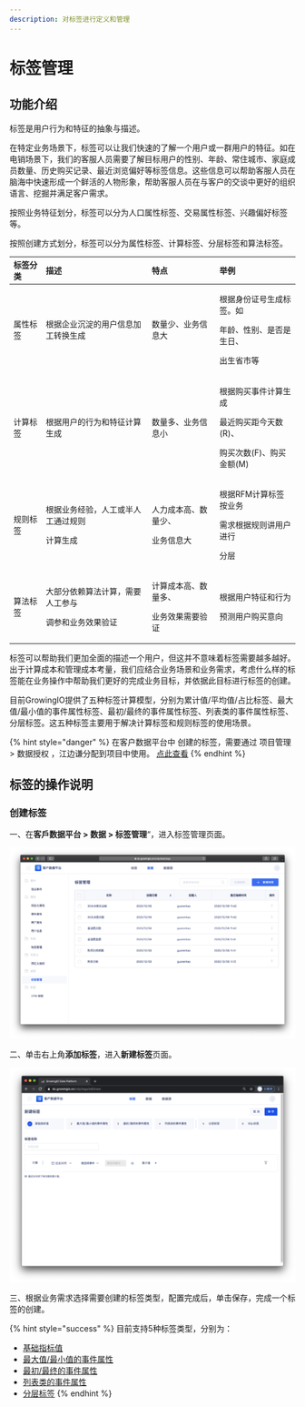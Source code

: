 ```yaml
---
description: 对标签进行定义和管理
---
```


# 标签管理

## 功能介绍

标签是用户行为和特征的抽象与描述。

在特定业务场景下，标签可以让我们快速的了解一个用户或一群用户的特征。如在电销场景下，我们的客服人员需要了解目标用户的性别、年龄、常住城市、家庭成员数量、历史购买记录、最近浏览偏好等标签信息。这些信息可以帮助客服人员在脑海中快速形成一个鲜活的人物形象，帮助客服人员在与客户的交谈中更好的组织语言、挖掘并满足客户需求。

按照业务特征划分，标签可以分为人口属性标签、交易属性标签、兴趣偏好标签等。

按照创建方式划分，标签可以分为属性标签、计算标签、分层标签和算法标签。

<table>
  <thead>
    <tr>
      <th style="text-align:left">&#x6807;&#x7B7E;&#x5206;&#x7C7B;</th>
      <th style="text-align:left">&#x63CF;&#x8FF0;</th>
      <th style="text-align:left">&#x7279;&#x70B9;</th>
      <th style="text-align:left">&#x4E3E;&#x4F8B;</th>
    </tr>
  </thead>
  <tbody>
    <tr>
      <td style="text-align:left">&#x5C5E;&#x6027;&#x6807;&#x7B7E;</td>
      <td style="text-align:left">&#x6839;&#x636E;&#x4F01;&#x4E1A;&#x6C89;&#x6DC0;&#x7684;&#x7528;&#x6237;&#x4FE1;&#x606F;&#x52A0;&#x5DE5;&#x8F6C;&#x6362;&#x751F;&#x6210;</td>
      <td
      style="text-align:left">&#x6570;&#x91CF;&#x5C11;&#x3001;&#x4E1A;&#x52A1;&#x4FE1;&#x606F;&#x5927;</td>
        <td
        style="text-align:left">
          <p>&#x6839;&#x636E;&#x8EAB;&#x4EFD;&#x8BC1;&#x53F7;&#x751F;&#x6210;&#x6807;&#x7B7E;&#x3002;&#x5982;</p>
          <p>&#x5E74;&#x9F84;&#x3001;&#x6027;&#x522B;&#x3001;&#x662F;&#x5426;&#x662F;&#x751F;&#x65E5;&#x3001;</p>
          <p>&#x51FA;&#x751F;&#x7701;&#x5E02;&#x7B49;</p>
          </td>
    </tr>
    <tr>
      <td style="text-align:left">&#x8BA1;&#x7B97;&#x6807;&#x7B7E;</td>
      <td style="text-align:left">&#x6839;&#x636E;&#x7528;&#x6237;&#x7684;&#x884C;&#x4E3A;&#x548C;&#x7279;&#x5F81;&#x8BA1;&#x7B97;&#x751F;&#x6210;</td>
      <td
      style="text-align:left">&#x6570;&#x91CF;&#x591A;&#x3001;&#x4E1A;&#x52A1;&#x4FE1;&#x606F;&#x5C0F;</td>
        <td
        style="text-align:left">
          <p>&#x6839;&#x636E;&#x8D2D;&#x4E70;&#x4E8B;&#x4EF6;&#x8BA1;&#x7B97;&#x751F;&#x6210;</p>
          <p>&#x6700;&#x8FD1;&#x8D2D;&#x4E70;&#x8DDD;&#x4ECA;&#x5929;&#x6570;(R)&#x3001;</p>
          <p>&#x8D2D;&#x4E70;&#x6B21;&#x6570;(F)&#x3001;&#x8D2D;&#x4E70;&#x91D1;&#x989D;(M)</p>
          </td>
    </tr>
    <tr>
      <td style="text-align:left">&#x89C4;&#x5219;&#x6807;&#x7B7E;</td>
      <td style="text-align:left">
        <p>&#x6839;&#x636E;&#x4E1A;&#x52A1;&#x7ECF;&#x9A8C;&#xFF0C;&#x4EBA;&#x5DE5;&#x6216;&#x534A;&#x4EBA;&#x5DE5;&#x901A;&#x8FC7;&#x89C4;&#x5219;</p>
        <p>&#x8BA1;&#x7B97;&#x751F;&#x6210;</p>
      </td>
      <td style="text-align:left">
        <p>&#x4EBA;&#x529B;&#x6210;&#x672C;&#x9AD8;&#x3001;&#x6570;&#x91CF;&#x5C11;&#x3001;</p>
        <p>&#x4E1A;&#x52A1;&#x4FE1;&#x606F;&#x5927;</p>
      </td>
      <td style="text-align:left">
        <p>&#x6839;&#x636E;RFM&#x8BA1;&#x7B97;&#x6807;&#x7B7E;&#x6309;&#x4E1A;&#x52A1;</p>
        <p>&#x9700;&#x6C42;&#x6839;&#x636E;&#x89C4;&#x5219;&#x8BB2;&#x7528;&#x6237;&#x8FDB;&#x884C;</p>
        <p>&#x5206;&#x5C42;</p>
      </td>
    </tr>
    <tr>
      <td style="text-align:left">&#x7B97;&#x6CD5;&#x6807;&#x7B7E;</td>
      <td style="text-align:left">
        <p>&#x5927;&#x90E8;&#x5206;&#x4F9D;&#x8D56;&#x7B97;&#x6CD5;&#x8BA1;&#x7B97;&#xFF0C;&#x9700;&#x8981;&#x4EBA;&#x5DE5;&#x53C2;&#x4E0E;</p>
        <p>&#x8C03;&#x53C2;&#x548C;&#x4E1A;&#x52A1;&#x6548;&#x679C;&#x9A8C;&#x8BC1;</p>
      </td>
      <td style="text-align:left">
        <p>&#x8BA1;&#x7B97;&#x6210;&#x672C;&#x9AD8;&#x3001;&#x6570;&#x91CF;&#x591A;&#x3001;</p>
        <p>&#x4E1A;&#x52A1;&#x6548;&#x679C;&#x9700;&#x8981;&#x9A8C;&#x8BC1;</p>
      </td>
      <td style="text-align:left">
        <p>&#x6839;&#x636E;&#x7528;&#x6237;&#x7279;&#x5F81;&#x548C;&#x884C;&#x4E3A;</p>
        <p>&#x9884;&#x6D4B;&#x7528;&#x6237;&#x8D2D;&#x4E70;&#x610F;&#x5411;</p>
      </td>
    </tr>
  </tbody>
</table>

标签可以帮助我们更加全面的描述一个用户，但这并不意味着标签需要越多越好。出于计算成本和管理成本考量，我们应结合业务场景和业务需求，考虑什么样的标签能在业务操作中帮助我们更好的完成业务目标，并依据此目标进行标签的创建。

目前GrowingIO提供了五种标签计算模型，分别为累计值/平均值/占比标签、最大值/最小值的事件属性标签、最初/最终的事件属性标签、列表类的事件属性标签、分层标签。这五种标签主要用于解决计算标签和规则标签的使用场景。

{% hint style="danger" %}
在客户数据平台中 创建的标签，需要通过 项目管理 &gt;  数据授权 ，江边谦分配到项目中使用。 [点此查看](https://app.gitbook.com/@growingio/s/op/~/drafts/-MO-IZPJyPUe03vlfMC_/v/v20201200/product-manual/qi-ye-guan-li-hou-tai/project-manage/data-authorization)
{% endhint %}

## 标签的操作说明

### 创建标签

一、在**客戶数据平台 &gt; 数据 &gt; 标签管理**“，进入标签管理页面。

![](../../../.gitbook/assets/ying-mu-jie-tu-20201208-shang-wu-11.44.06.png)

二、单击右上角**添加标签**，进入**新建标签**页面。

![](../../../.gitbook/assets/ying-mu-jie-tu-20201207-xia-wu-5.45.14.png)

三、根据业务需求选择需要创建的标签类型，配置完成后，单击保存，完成一个标签的创建。

{% hint style="success" %}
目前支持5种标签类型，分别为：

* [基础指标值](biao-qian-mo-xing/tag-basic.md)
* [最大值/最小值的事件属性](biao-qian-mo-xing/tag-max-nd-min.md)
* [最初/最终的事件属性](biao-qian-mo-xing/tag-first-nd-last.md)
* [列表类的事件属性](biao-qian-mo-xing/tag-list.md)
* [分层标签](biao-qian-mo-xing/tag-rule.md)
{% endhint %}

